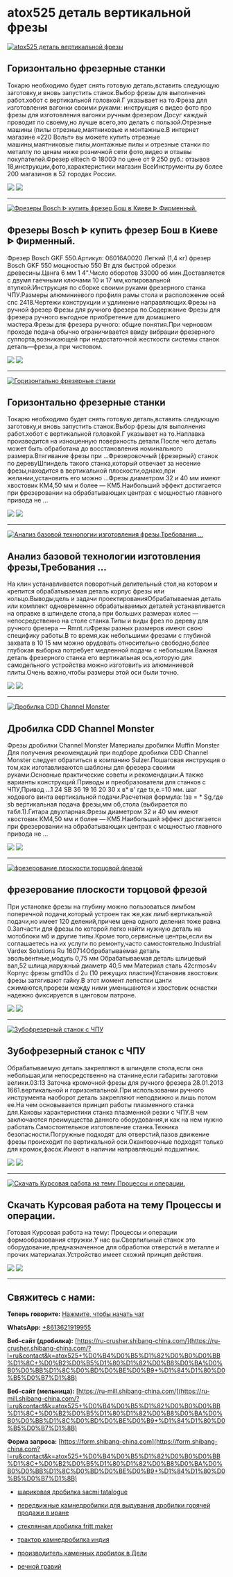 # atox525 деталь вертикальной фрезы

<a href="https://swt.shibang-china.com/?l=ru&img&k=atox525+%D0%B4%D0%B5%D1%82%D0%B0%D0%BB%D1%8C+%D0%B2%D0%B5%D1%80%D1%82%D0%B8%D0%BA%D0%B0%D0%BB%D1%8C%D0%BD%D0%BE%D0%B9+%D1%84%D1%80%D0%B5%D0%B7%D1%8B" target="_blank">![atox525 деталь вертикальной фрезы](http://static.shibang-china.com/all-800x300/1281.jpg)</a>

## Горизонтально фрезерные станки
Токарю необходимо будет снять готовую деталь,вставить следующую заготовку,и вновь запустить станок.Выбор фрезы для выполнения работ.хобот с вертикальной головкой.Г указывает на то.Фреза для изготовления вагонки своими руками: инструкция с видео фото про фрезы для изготовления вагонки ручным фрезером Досуг каждый проводит по своему,но лучше всего,это делать с пользой.Отрезные машины (пилы отрезные,маятниковые и монтажные.В интернет магазине &#171;220 Вольт&#187; вы можете купить отрезные машины,маятниковые пилы,монтажные пилы и отрезные станки по металлу по ценам ниже розничной сети фото,видео и отзывы покупателей.Фрезер elitech Ф 1800Э по цене от 9 250 руб.: отзывов 18,инструкции,фото,характеристики магазин ВсеИнструменты.ру более 200 магазинов в 52 городах России.


<a href="https://whatsapp.shibangsoft.com/WhatsApp.php" target="_blank" title="WhatsApp">![](http://static.shibang-china.com/icon/whatsapp.png)</a> <a href="https://swt.shibang-china.com/?l=ru&icon&k=atox525+%D0%B4%D0%B5%D1%82%D0%B0%D0%BB%D1%8C+%D0%B2%D0%B5%D1%80%D1%82%D0%B8%D0%BA%D0%B0%D0%BB%D1%8C%D0%BD%D0%BE%D0%B9+%D1%84%D1%80%D0%B5%D0%B7%D1%8B" target="_blank">![](http://static.shibang-china.com/icon/chat-ru.png)</a>

---

<a href="https://swt.shibang-china.com/?l=ru&img&k=atox525+%D0%B4%D0%B5%D1%82%D0%B0%D0%BB%D1%8C+%D0%B2%D0%B5%D1%80%D1%82%D0%B8%D0%BA%D0%B0%D0%BB%D1%8C%D0%BD%D0%BE%D0%B9+%D1%84%D1%80%D0%B5%D0%B7%D1%8B" target="_blank">![Фрезеры Bosch ᐈ купить фрезер Бош в Киеве ᐈ Фирменный.](http://static.shibang-china.com/all-800x300/446.jpg)</a>

## Фрезеры Bosch ᐈ купить фрезер Бош в Киеве ᐈ Фирменный.
Фрезер Bosch GKF 550.Артикул: 06016A0020 Легкий (1,4 кг) фрезер Bosch GKF 550 мощностью 550 Вт для быстрой обрезки древесины.Цанга 6 мм 1 4&quot;.Число оборотов 33000 об мин.Доставляется с двумя гаечными ключами 10 и 17 мм,копировальной втулкой.Инструкция по сборке своими руками фрезерного станка ЧПУ.Размеры алюминиевого профиля рамы стола и расположение осей cnc 2418.Чертежи конструкции и удлинение направляющих.Фрезы на ручной фрезер Фрезы для ручного фрезера по.Содержание Фрезы для фрезера ручного выгодное приобретение для домашнего мастера.Фрезы для фрезера ручного: общие понятия.При черновом проходе подача обычно ограничивается ввиду вибрации фрезерного суппорта,возникающей при недостаточной жесткости системы станок деталь—фрезы,а при чистовом.


<a href="https://whatsapp.shibangsoft.com/WhatsApp.php" target="_blank" title="WhatsApp">![](http://static.shibang-china.com/icon/whatsapp.png)</a> <a href="https://swt.shibang-china.com/?l=ru&icon&k=atox525+%D0%B4%D0%B5%D1%82%D0%B0%D0%BB%D1%8C+%D0%B2%D0%B5%D1%80%D1%82%D0%B8%D0%BA%D0%B0%D0%BB%D1%8C%D0%BD%D0%BE%D0%B9+%D1%84%D1%80%D0%B5%D0%B7%D1%8B" target="_blank">![](http://static.shibang-china.com/icon/chat-ru.png)</a>

---

<a href="https://swt.shibang-china.com/?l=ru&img&k=atox525+%D0%B4%D0%B5%D1%82%D0%B0%D0%BB%D1%8C+%D0%B2%D0%B5%D1%80%D1%82%D0%B8%D0%BA%D0%B0%D0%BB%D1%8C%D0%BD%D0%BE%D0%B9+%D1%84%D1%80%D0%B5%D0%B7%D1%8B" target="_blank">![Горизонтально фрезерные станки](http://static.shibang-china.com/all-800x300/520.jpg)</a>

## Горизонтально фрезерные станки
Токарю необходимо будет снять готовую деталь,вставить следующую заготовку,и вновь запустить станок.Выбор фрезы для выполнения работ.хобот с вертикальной головкой.Г указывает на то.Наплавка производится на изношенную поверхность детали.После чего деталь может быть обработана до восстановления номинального размера.Втягивание фрезы при …Фрезеровочный (фрезерный) станок по деревуШпиндель такого станка,который отвечает за несение фрезы,находится в вертикальной плоскости,однако,при желании,установить его можно …Фрезы диаметром 32 и 40 мм имеют хвостовик КМ4,50 мм и более — КМ5.Наибольший эффект достигается при фрезеровании на обрабатывающих центрах с мощностью главного привода не …


<a href="https://whatsapp.shibangsoft.com/WhatsApp.php" target="_blank" title="WhatsApp">![](http://static.shibang-china.com/icon/whatsapp.png)</a> <a href="https://swt.shibang-china.com/?l=ru&icon&k=atox525+%D0%B4%D0%B5%D1%82%D0%B0%D0%BB%D1%8C+%D0%B2%D0%B5%D1%80%D1%82%D0%B8%D0%BA%D0%B0%D0%BB%D1%8C%D0%BD%D0%BE%D0%B9+%D1%84%D1%80%D0%B5%D0%B7%D1%8B" target="_blank">![](http://static.shibang-china.com/icon/chat-ru.png)</a>

---

<a href="https://swt.shibang-china.com/?l=ru&img&k=atox525+%D0%B4%D0%B5%D1%82%D0%B0%D0%BB%D1%8C+%D0%B2%D0%B5%D1%80%D1%82%D0%B8%D0%BA%D0%B0%D0%BB%D1%8C%D0%BD%D0%BE%D0%B9+%D1%84%D1%80%D0%B5%D0%B7%D1%8B" target="_blank">![Анализ базовой технологии изготовления фрезы,Требования …](http://static.shibang-china.com/all-800x300/803.jpg)</a>

## Анализ базовой технологии изготовления фрезы,Требования …
На клин устанавливается поворотный делительный стол,на котором и крепится обрабатываемая деталь корпус фрезы или кольцо.Выводы,цель и задачи проектированияОбрабатываемая деталь или комплект одновременно обрабатываемых деталей устанавливается на оправке в шпинделе стола,а при больших размерах колес — непосредственно на столе станка.Типы и виды фрез по дереву для ручного фрезера — Rmnt.ruФрезы разных размеров имеют свою специфику работы.В то время,как небольшими фрезами с глубиной захвата в 10 15 мм можно орудовать относительно свободно,более глубокая выборка потребует медленной подачи с небольшим.Важная деталь фрезерного станка его вертикальная ось,которую для самодельного устройства можно изготовить из алюминиевой плиты.Очень важно,чтобы размеры этой оси были точно.


<a href="https://whatsapp.shibangsoft.com/WhatsApp.php" target="_blank" title="WhatsApp">![](http://static.shibang-china.com/icon/whatsapp.png)</a> <a href="https://swt.shibang-china.com/?l=ru&icon&k=atox525+%D0%B4%D0%B5%D1%82%D0%B0%D0%BB%D1%8C+%D0%B2%D0%B5%D1%80%D1%82%D0%B8%D0%BA%D0%B0%D0%BB%D1%8C%D0%BD%D0%BE%D0%B9+%D1%84%D1%80%D0%B5%D0%B7%D1%8B" target="_blank">![](http://static.shibang-china.com/icon/chat-ru.png)</a>

---

<a href="https://swt.shibang-china.com/?l=ru&img&k=atox525+%D0%B4%D0%B5%D1%82%D0%B0%D0%BB%D1%8C+%D0%B2%D0%B5%D1%80%D1%82%D0%B8%D0%BA%D0%B0%D0%BB%D1%8C%D0%BD%D0%BE%D0%B9+%D1%84%D1%80%D0%B5%D0%B7%D1%8B" target="_blank">![Дробилка CDD Channel Monster](http://static.shibang-china.com/all-800x300/81.jpg)</a>

## Дробилка CDD Channel Monster
Фрезы дробилки Channel Monster Материалы дробилки Muffin Monster Для получения рекомендаций при подборе дробилки CDD Channel Monster следует обратиться в компанию Sulzer.Пошаговая инструкция о том,как изготавливаются шаблоны для фрезера своими руками.Основные практические советы и рекомендации.А также варианты конструкций.Приводы и преобразователи для станков с ЧПУ,Привод …1 24 SB 36 19 16 20 30 x в* в' где tx,e.=10 мм. шаг ходового винта вертикальной подачи.Расчетная формула: !зв = * Sg,где sb вертикальная подача фрезы,мм об,стола (выбирается по табл.1).Гитара двухпарная.Фрезы диаметром 32 и 40 мм имеют хвостовик КМ4,50 мм и более — КМ5.Наибольший эффект достигается при фрезеровании на обрабатывающих центрах с мощностью главного привода не …


<a href="https://whatsapp.shibangsoft.com/WhatsApp.php" target="_blank" title="WhatsApp">![](http://static.shibang-china.com/icon/whatsapp.png)</a> <a href="https://swt.shibang-china.com/?l=ru&icon&k=atox525+%D0%B4%D0%B5%D1%82%D0%B0%D0%BB%D1%8C+%D0%B2%D0%B5%D1%80%D1%82%D0%B8%D0%BA%D0%B0%D0%BB%D1%8C%D0%BD%D0%BE%D0%B9+%D1%84%D1%80%D0%B5%D0%B7%D1%8B" target="_blank">![](http://static.shibang-china.com/icon/chat-ru.png)</a>

---

<a href="https://swt.shibang-china.com/?l=ru&img&k=atox525+%D0%B4%D0%B5%D1%82%D0%B0%D0%BB%D1%8C+%D0%B2%D0%B5%D1%80%D1%82%D0%B8%D0%BA%D0%B0%D0%BB%D1%8C%D0%BD%D0%BE%D0%B9+%D1%84%D1%80%D0%B5%D0%B7%D1%8B" target="_blank">![фрезерование плоскости торцовой фрезой](http://static.shibang-china.com/all-800x300/589.jpg)</a>

## фрезерование плоскости торцовой фрезой
При установке фрезы на глубину можно пользоваться лимбом поперечной подачи,который устроен так же,как лимб вертикальной подачи,но имеет 120 делений,причем цена одного деления тоже равна 0.Запчасти для фрезы.по которой легко найти нужную деталь на мотоблоки мб и другие типы.Кроме того,сервисные центры,если вы соглашаетесь на их услуги по ремонту,часто самостоятельно.Industrial Vardex Solutions Ru 160714Обрабатываемая деталь эвольвентные,модуль 0,75 мм Обрабатываемая деталь шлицевый вал,52 шлица,наружный диаметр 40,5 мм Материал сталь 42crmos4v Корпус фрезы gmd10s d 2u (10 режущих пластин)Установив хвостовик фрезы затягивают гайку.В этот момент лепестки цанги сжимаются,прорези между ними уменьшаются и хвостовик оснастки надежно фиксируется в цанговом патроне.


<a href="https://whatsapp.shibangsoft.com/WhatsApp.php" target="_blank" title="WhatsApp">![](http://static.shibang-china.com/icon/whatsapp.png)</a> <a href="https://swt.shibang-china.com/?l=ru&icon&k=atox525+%D0%B4%D0%B5%D1%82%D0%B0%D0%BB%D1%8C+%D0%B2%D0%B5%D1%80%D1%82%D0%B8%D0%BA%D0%B0%D0%BB%D1%8C%D0%BD%D0%BE%D0%B9+%D1%84%D1%80%D0%B5%D0%B7%D1%8B" target="_blank">![](http://static.shibang-china.com/icon/chat-ru.png)</a>

---

<a href="https://swt.shibang-china.com/?l=ru&img&k=atox525+%D0%B4%D0%B5%D1%82%D0%B0%D0%BB%D1%8C+%D0%B2%D0%B5%D1%80%D1%82%D0%B8%D0%BA%D0%B0%D0%BB%D1%8C%D0%BD%D0%BE%D0%B9+%D1%84%D1%80%D0%B5%D0%B7%D1%8B" target="_blank">![Зубофрезерный станок с ЧПУ](http://static.shibang-china.com/all-800x300/261.jpg)</a>

## Зубофрезерный станок с ЧПУ
Обрабатываемую деталь закрепляют в шпинделе стола,если она небольшая,или непосредственно на станине,если габариты заготовки велики.03:13 Заточка кромочной фрезы для ручного фрезера 28.01.2013 1661.вертикальной и горизонтальной.При использовании ручного инструмента наоборот деталь закрепляют неподвижно и лишь потом ее.На чем основывается принцип работы плазменного станка для.Каковы характеристики станка плазменной резки с ЧПУ.В чем заключаются преимущества данного оборудования,и как на нем нужно работать.Самостоятельное изготовление станка.Техника безопасности.Погружные подходят для отверстий,пазов движение фрезы происходит по вертикальной оси.Окантовочные подходят только для кромок,фасок.Имеют в наличии направляющий подшипник.


<a href="https://whatsapp.shibangsoft.com/WhatsApp.php" target="_blank" title="WhatsApp">![](http://static.shibang-china.com/icon/whatsapp.png)</a> <a href="https://swt.shibang-china.com/?l=ru&icon&k=atox525+%D0%B4%D0%B5%D1%82%D0%B0%D0%BB%D1%8C+%D0%B2%D0%B5%D1%80%D1%82%D0%B8%D0%BA%D0%B0%D0%BB%D1%8C%D0%BD%D0%BE%D0%B9+%D1%84%D1%80%D0%B5%D0%B7%D1%8B" target="_blank">![](http://static.shibang-china.com/icon/chat-ru.png)</a>

---

<a href="https://swt.shibang-china.com/?l=ru&img&k=atox525+%D0%B4%D0%B5%D1%82%D0%B0%D0%BB%D1%8C+%D0%B2%D0%B5%D1%80%D1%82%D0%B8%D0%BA%D0%B0%D0%BB%D1%8C%D0%BD%D0%BE%D0%B9+%D1%84%D1%80%D0%B5%D0%B7%D1%8B" target="_blank">![Скачать Курсовая работа на тему Процессы и операции.](http://static.shibang-china.com/all-800x300/1273.jpg)</a>

## Скачать Курсовая работа на тему Процессы и операции.
Готовая Курсовая работа на тему: Процессы и операции формообразования стружки.У нас вы.Сверлильный станок это оборудование,предназначенное для обработки отверстий в металле и прочих материалах.Устройство имеет схожий принцип действия.

<a href="https://whatsapp.shibangsoft.com/WhatsApp.php" target="_blank" title="WhatsApp">![](http://static.shibang-china.com/icon/whatsapp.png)</a> <a href="https://swt.shibang-china.com/?l=ru&icon&k=atox525+%D0%B4%D0%B5%D1%82%D0%B0%D0%BB%D1%8C+%D0%B2%D0%B5%D1%80%D1%82%D0%B8%D0%BA%D0%B0%D0%BB%D1%8C%D0%BD%D0%BE%D0%B9+%D1%84%D1%80%D0%B5%D0%B7%D1%8B" target="_blank">![](http://static.shibang-china.com/icon/chat-ru.png)</a>

---
## Свяжитесь с нами:

**Теперь говорите:** [Нажмите, чтобы начать чат](https://swt.shibang-china.com?l=ru&contact&k=atox525+%D0%B4%D0%B5%D1%82%D0%B0%D0%BB%D1%8C+%D0%B2%D0%B5%D1%80%D1%82%D0%B8%D0%BA%D0%B0%D0%BB%D1%8C%D0%BD%D0%BE%D0%B9+%D1%84%D1%80%D0%B5%D0%B7%D1%8B)

**WhatsApp:**  [+8613621919955](https://whatsapp.shibangsoft.com/WhatsApp.php)

**Веб-сайт (дробилка):** [https://ru-crusher.shibang-china.com/](https://ru-crusher.shibang-china.com/?l=ru&contact&k=atox525+%D0%B4%D0%B5%D1%82%D0%B0%D0%BB%D1%8C+%D0%B2%D0%B5%D1%80%D1%82%D0%B8%D0%BA%D0%B0%D0%BB%D1%8C%D0%BD%D0%BE%D0%B9+%D1%84%D1%80%D0%B5%D0%B7%D1%8B)

**Веб-сайт (мельница):** [https://ru-mill.shibang-china.com/](https://ru-mill.shibang-china.com/?l=ru&contact&k=atox525+%D0%B4%D0%B5%D1%82%D0%B0%D0%BB%D1%8C+%D0%B2%D0%B5%D1%80%D1%82%D0%B8%D0%BA%D0%B0%D0%BB%D1%8C%D0%BD%D0%BE%D0%B9+%D1%84%D1%80%D0%B5%D0%B7%D1%8B)

**Форма запроса:** [https://form.shibang-china.com](https://form.shibang-china.com?l=ru&contact&k=atox525+%D0%B4%D0%B5%D1%82%D0%B0%D0%BB%D1%8C+%D0%B2%D0%B5%D1%80%D1%82%D0%B8%D0%BA%D0%B0%D0%BB%D1%8C%D0%BD%D0%BE%D0%B9+%D1%84%D1%80%D0%B5%D0%B7%D1%8B)

* [шариковая дробилка sacmi tatalogue](../123/%D1%88%D0%B0%D1%80%D0%B8%D0%BA%D0%BE%D0%B2%D0%B0%D1%8F%20%D0%B4%D1%80%D0%BE%D0%B1%D0%B8%D0%BB%D0%BA%D0%B0%20sacmi%20tatalogue.md)

* [передвижные камнедробилки для выдувания дробилки горячей продажи в иране](../124/%D0%BF%D0%B5%D1%80%D0%B5%D0%B4%D0%B2%D0%B8%D0%B6%D0%BD%D1%8B%D0%B5%20%D0%BA%D0%B0%D0%BC%D0%BD%D0%B5%D0%B4%D1%80%D0%BE%D0%B1%D0%B8%D0%BB%D0%BA%D0%B8%20%D0%B4%D0%BB%D1%8F%20%D0%B2%D1%8B%D0%B4%D1%83%D0%B2%D0%B0%D0%BD%D0%B8%D1%8F%20%D0%B4%D1%80%D0%BE%D0%B1%D0%B8%D0%BB%D0%BA%D0%B8%20%D0%B3%D0%BE%D1%80%D1%8F%D1%87%D0%B5%D0%B9%20%D0%BF%D1%80%D0%BE%D0%B4%D0%B0%D0%B6%D0%B8%20%D0%B2%20%D0%B8%D1%80%D0%B0%D0%BD%D0%B5.md)

* [стеклянная дробилка fritt maker](../122/%D1%81%D1%82%D0%B5%D0%BA%D0%BB%D1%8F%D0%BD%D0%BD%D0%B0%D1%8F%20%D0%B4%D1%80%D0%BE%D0%B1%D0%B8%D0%BB%D0%BA%D0%B0%20fritt%20maker.md)

* [трактор камнедробилка индия](../123/%D1%82%D1%80%D0%B0%D0%BA%D1%82%D0%BE%D1%80%20%D0%BA%D0%B0%D0%BC%D0%BD%D0%B5%D0%B4%D1%80%D0%BE%D0%B1%D0%B8%D0%BB%D0%BA%D0%B0%20%D0%B8%D0%BD%D0%B4%D0%B8%D1%8F.md)

* [производитель каменных дробилок в Дели](../123/%D0%BF%D1%80%D0%BE%D0%B8%D0%B7%D0%B2%D0%BE%D0%B4%D0%B8%D1%82%D0%B5%D0%BB%D1%8C%20%D0%BA%D0%B0%D0%BC%D0%B5%D0%BD%D0%BD%D1%8B%D1%85%20%D0%B4%D1%80%D0%BE%D0%B1%D0%B8%D0%BB%D0%BE%D0%BA%20%D0%B2%20%D0%94%D0%B5%D0%BB%D0%B8.md)

* [речной гравий](../124/%D1%80%D0%B5%D1%87%D0%BD%D0%BE%D0%B9%20%D0%B3%D1%80%D0%B0%D0%B2%D0%B8%D0%B9.md)